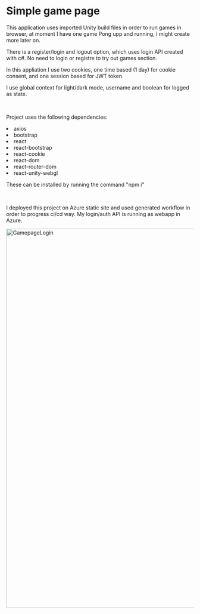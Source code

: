<h1>Simple game page</h1>

<p>This application uses imported Unity build files in order to run games in browser, at moment I have one game Pong upp and running, I might create more later on.</p>
<p>There is a register/login and logout option, which uses login API created with c#. No need to login or registre to try out games section.</p>
<p>In this appliation I use two cookies, one time based (1 day) for cookie consent, and one session based for JWT token.</p>
<p>I use global context for light/dark mode, username and boolean for logged as state.</p>
<br/>
<p>Project uses the following dependencies:</p>
<li>axios</li>
<li>bootstrap</li>
<li>react</li>
<li>react-bootstrap</li>
<li>react-cookie</li>
<li>react-dom</li>
<li>react-router-dom</li>
<li>react-unity-webgl</li>
<p>These can be installed by running the command "npm i"</p>
<br/>
<p>I deployed this project on Azure static site and used generated workflow in order to progress ci/cd way. My login/auth API is running as webapp in Azure.</p>

<img width="1725" height="1016" alt="GamepageLogin" src="https://github.com/user-attachments/assets/b36f8214-cdd2-40ea-b88d-d5561e52cdc7" />
